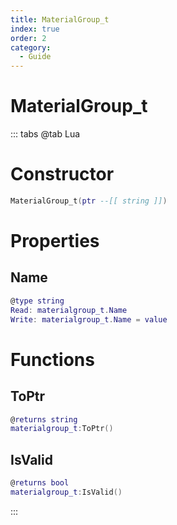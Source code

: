 ```yaml
---
title: MaterialGroup_t
index: true
order: 2
category:
  - Guide
---
```


# MaterialGroup_t

::: tabs
@tab Lua
# Constructor
```lua
MaterialGroup_t(ptr --[[ string ]])
```
# Properties
## Name 
```lua
@type string
Read: materialgroup_t.Name
Write: materialgroup_t.Name = value
```
# Functions
## ToPtr
```lua
@returns string
materialgroup_t:ToPtr()
```
## IsValid
```lua
@returns bool
materialgroup_t:IsValid()
```

:::